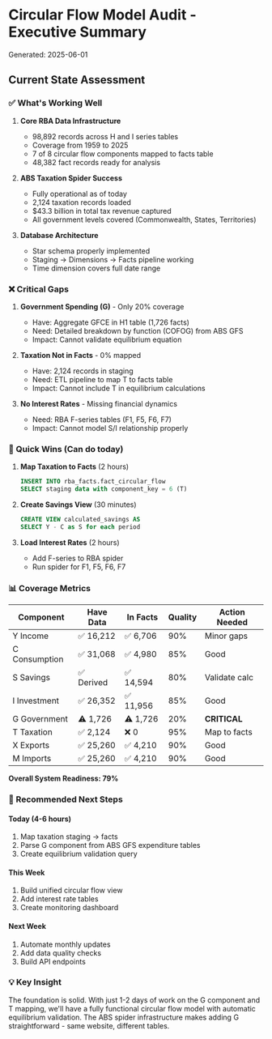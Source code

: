 # Circular Flow Model Audit - Executive Summary
Generated: 2025-06-01

## Current State Assessment

### ✅ What's Working Well

1. **Core RBA Data Infrastructure**
   - 98,892 records across H and I series tables
   - Coverage from 1959 to 2025
   - 7 of 8 circular flow components mapped to facts table
   - 48,382 fact records ready for analysis

2. **ABS Taxation Spider Success**
   - Fully operational as of today
   - 2,124 taxation records loaded
   - $43.3 billion in total tax revenue captured
   - All government levels covered (Commonwealth, States, Territories)

3. **Database Architecture**
   - Star schema properly implemented
   - Staging → Dimensions → Facts pipeline working
   - Time dimension covers full date range

### ❌ Critical Gaps

1. **Government Spending (G)** - Only 20% coverage
   - Have: Aggregate GFCE in H1 table (1,726 facts)
   - Need: Detailed breakdown by function (COFOG) from ABS GFS
   - Impact: Cannot validate equilibrium equation

2. **Taxation Not in Facts** - 0% mapped
   - Have: 2,124 records in staging
   - Need: ETL pipeline to map T to facts table
   - Impact: Cannot include T in equilibrium calculations

3. **No Interest Rates** - Missing financial dynamics
   - Need: RBA F-series tables (F1, F5, F6, F7)
   - Impact: Cannot model S/I relationship properly

### 🎯 Quick Wins (Can do today)

1. **Map Taxation to Facts** (2 hours)
   ```sql
   INSERT INTO rba_facts.fact_circular_flow
   SELECT staging data with component_key = 6 (T)
   ```

2. **Create Savings View** (30 minutes)
   ```sql
   CREATE VIEW calculated_savings AS
   SELECT Y - C as S for each period
   ```

3. **Load Interest Rates** (2 hours)
   - Add F-series to RBA spider
   - Run spider for F1, F5, F6, F7

### 📊 Coverage Metrics

| Component | Have Data | In Facts | Quality | Action Needed |
|-----------|-----------|----------|---------|---------------|
| Y Income | ✅ 16,212 | ✅ 6,706 | 90% | Minor gaps |
| C Consumption | ✅ 31,068 | ✅ 4,980 | 85% | Good |
| S Savings | ✅ Derived | ✅ 14,594 | 80% | Validate calc |
| I Investment | ✅ 26,352 | ✅ 11,956 | 85% | Good |
| G Government | ⚠️ 1,726 | ⚠️ 1,726 | 20% | **CRITICAL** |
| T Taxation | ✅ 2,124 | ❌ 0 | 95% | Map to facts |
| X Exports | ✅ 25,260 | ✅ 4,210 | 90% | Good |
| M Imports | ✅ 25,260 | ✅ 4,210 | 90% | Good |

**Overall System Readiness: 79%**

### 🚀 Recommended Next Steps

#### Today (4-6 hours)
1. Map taxation staging → facts
2. Parse G component from ABS GFS expenditure tables
3. Create equilibrium validation query

#### This Week
1. Build unified circular flow view
2. Add interest rate tables
3. Create monitoring dashboard

#### Next Week
1. Automate monthly updates
2. Add data quality checks
3. Build API endpoints

### 💡 Key Insight

The foundation is solid. With just 1-2 days of work on the G component and T mapping, we'll have a fully functional circular flow model with automatic equilibrium validation. The ABS spider infrastructure makes adding G straightforward - same website, different tables.